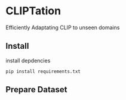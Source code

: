 # CLIPTation 
Efficiently Adaptating CLIP to unseen domains

## Install 
install depdencies 
```
pip install requirements.txt
```

## Prepare Dataset
